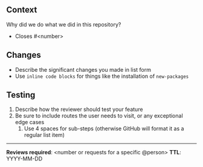 ## Context

Why did we do what we did in this repository? 

* Closes #\<number>

## Changes

* Describe the significant changes you made in list form
* Use `inline code blocks` for things like the installation of `new-packages`

## Testing 

1) Describe how the reviewer should test your feature
2) Be sure to include routes the user needs to visit, or any exceptional edge cases 
   1) Use 4 spaces for sub-steps (otherwise GitHub will format it as a regular list item) 

---

**Reviews required**: <number or requests for a specific @person>
**TTL**: YYYY-MM-DD
